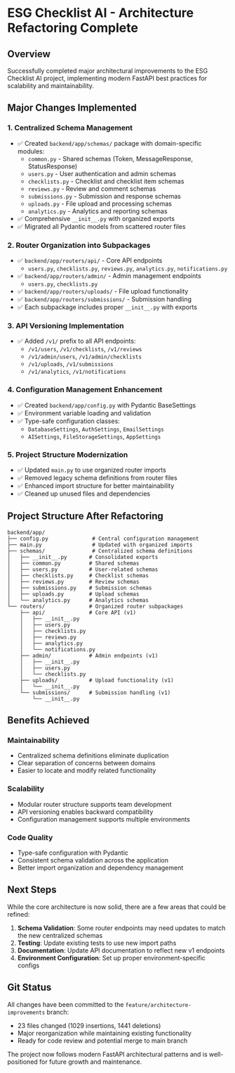 # ESG Checklist AI - Architecture Refactoring Complete

## Overview

Successfully completed major architectural improvements to the ESG Checklist AI project, implementing modern FastAPI best practices for scalability and maintainability.

## Major Changes Implemented

### 1. Centralized Schema Management

- ✅ Created `backend/app/schemas/` package with domain-specific modules:
  - `common.py` - Shared schemas (Token, MessageResponse, StatusResponse)
  - `users.py` - User authentication and admin schemas
  - `checklists.py` - Checklist and checklist item schemas
  - `reviews.py` - Review and comment schemas
  - `submissions.py` - Submission and response schemas
  - `uploads.py` - File upload and processing schemas
  - `analytics.py` - Analytics and reporting schemas
- ✅ Comprehensive `__init__.py` with organized exports
- ✅ Migrated all Pydantic models from scattered router files

### 2. Router Organization into Subpackages

- ✅ `backend/app/routers/api/` - Core API endpoints
  - `users.py`, `checklists.py`, `reviews.py`, `analytics.py`, `notifications.py`
- ✅ `backend/app/routers/admin/` - Admin management endpoints
  - `users.py`, `checklists.py`
- ✅ `backend/app/routers/uploads/` - File upload functionality
- ✅ `backend/app/routers/submissions/` - Submission handling
- ✅ Each subpackage includes proper `__init__.py` with exports

### 3. API Versioning Implementation

- ✅ Added `/v1/` prefix to all API endpoints:
  - `/v1/users`, `/v1/checklists`, `/v1/reviews`
  - `/v1/admin/users`, `/v1/admin/checklists`
  - `/v1/uploads`, `/v1/submissions`
  - `/v1/analytics`, `/v1/notifications`

### 4. Configuration Management Enhancement

- ✅ Created `backend/app/config.py` with Pydantic BaseSettings
- ✅ Environment variable loading and validation
- ✅ Type-safe configuration classes:
  - `DatabaseSettings`, `AuthSettings`, `EmailSettings`
  - `AISettings`, `FileStorageSettings`, `AppSettings`

### 5. Project Structure Modernization

- ✅ Updated `main.py` to use organized router imports
- ✅ Removed legacy schema definitions from router files
- ✅ Enhanced import structure for better maintainability
- ✅ Cleaned up unused files and dependencies

## Project Structure After Refactoring

```
backend/app/
├── config.py              # Central configuration management
├── main.py                # Updated with organized imports
├── schemas/               # Centralized schema definitions
│   ├── __init__.py       # Consolidated exports
│   ├── common.py         # Shared schemas
│   ├── users.py          # User-related schemas
│   ├── checklists.py     # Checklist schemas
│   ├── reviews.py        # Review schemas
│   ├── submissions.py    # Submission schemas
│   ├── uploads.py        # Upload schemas
│   └── analytics.py      # Analytics schemas
└── routers/              # Organized router subpackages
    ├── api/              # Core API (v1)
    │   ├── __init__.py
    │   ├── users.py
    │   ├── checklists.py
    │   ├── reviews.py
    │   ├── analytics.py
    │   └── notifications.py
    ├── admin/            # Admin endpoints (v1)
    │   ├── __init__.py
    │   ├── users.py
    │   └── checklists.py
    ├── uploads/          # Upload functionality (v1)
    │   └── __init__.py
    └── submissions/      # Submission handling (v1)
        └── __init__.py
```

## Benefits Achieved

### Maintainability

- Centralized schema definitions eliminate duplication
- Clear separation of concerns between domains
- Easier to locate and modify related functionality

### Scalability

- Modular router structure supports team development
- API versioning enables backward compatibility
- Configuration management supports multiple environments

### Code Quality

- Type-safe configuration with Pydantic
- Consistent schema validation across the application
- Better import organization and dependency management

## Next Steps

While the core architecture is now solid, there are a few areas that could be refined:

1. **Schema Validation**: Some router endpoints may need updates to match the new centralized schemas
2. **Testing**: Update existing tests to use new import paths
3. **Documentation**: Update API documentation to reflect new v1 endpoints
4. **Environment Configuration**: Set up proper environment-specific configs

## Git Status

All changes have been committed to the `feature/architecture-improvements` branch:

- 23 files changed (1029 insertions, 1441 deletions)
- Major reorganization while maintaining existing functionality
- Ready for code review and potential merge to main branch

The project now follows modern FastAPI architectural patterns and is well-positioned for future growth and maintenance.
